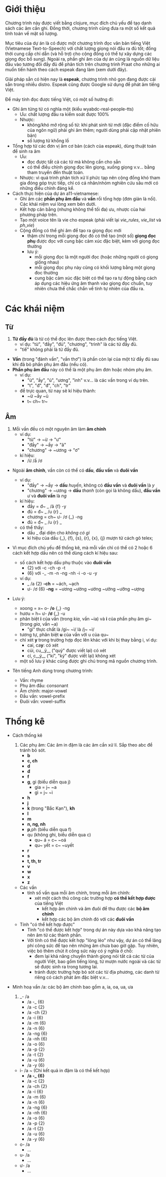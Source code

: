 Giới thiệu
==========
Chương trình này được viết bằng clojure, mục đích chủ yếu để tạo danh sách các âm cần ghi.
Đồng thời, chương trình cũng đưa ra một số kết quả tính toán về mặt số lượng.

Mục tiêu của dự án là có được một chương trình đọc văn bản tiếng Việt (Vietnamese Text-to-Speech) với chất lượng giọng nói đầu ra đủ tốt;
 đồng thời cung cấp chỉ dẫn (và hỗ trợ) cho cộng đồng có thể tự xây dựng các giọng đọc bổ sung). Ngoài ra, phần ghi âm của dự án cũng là nguồn
 dữ liệu đầu vào tương đối đầy đủ để phân tích trên chương trình Praat cho những ai muốn tiến hành theo cách espeak đang làm (xem dưới đây).

Giải pháp sẵn có hiện nay là **espeak**, chương trình nhỏ gọn đang được cài sẵn trong nhiều distro.
Espeak cũng được Google sử dụng để phát âm tiếng Việt.

Để máy tính đọc được tiếng Việt, có một số hướng đi:

* Ghi âm từng từ có nghĩa một (kiểu wyabdc-real-people-tts)
	* Ưu: chất lượng đầu ra kiểm soát được 100%
	* Nhược:
		* không/khó mở rộng số từ: khi phát sinh từ mới (đặc điểm cố hữu của ngôn ngữ) phải ghi âm thêm; người dùng phải cập nhật phiên bản)
		* số lượng từ khổng lồ
* Tổng hợp từ các đơn vị âm cơ bản (cách của espeak), dùng thuật toán để sinh ra âm
	* Ưu:
		* đọc được tất cả các từ mà không cần cho sẵn
		* có thể điều chỉnh giọng đọc lên giọng, xuống giọng v.v... bằng tham truyền đến thuật toán.
	* Nhược: vì quá trình phân tích xử lí phức tạp nên cộng đồng khó tham gia đóng góp trực tiếp, chỉ có cá nhân/nhóm nghiên cứu sâu mới có những điều chỉnh đáng kể.
* Cách thực hiện của dự án a11-vietnamese:
	* Ghi âm các **phần phụ âm đầu** và **vần** rồi tổng hợp (đơn giản là nối). Các khái niệm vui lòng xem bên dưới.
	* Kết hợp cân bằng (nhưng không thể tối đa) ưu, nhược của hai phương pháp trên.
	* Tạo một voice tên là vie cho espeak (phải viết lại *vie_rules*, *vie_list* và *ph_vie*)
	* Cộng đồng có thể ghi âm để tạo ra giọng đọc mới
		* thậm chí trong mỗi giọng đọc đó có thể tạo (một số) **giọng đọc phụ** được đọc với cung bậc cảm xúc đặc biệt, kèm với giọng đọc thường
		* lưu ý:
			* mỗi giọng đọc là một người đọc (hoặc những người có giọng giống nhau)
			* mỗi giọng đọc phụ này cũng có khối lượng bằng một giọng đoc thường
			* cung bậc cảm xúc đặc biệt có thể tạo ra tự động bằng cách áp dụng các hiệu ứng âm thanh vào giọng đọc chuẩn, tuy nhiên chưa thể chắc chắn về tính tự nhiên của đầu ra.

Các khái niệm
=============
Từ
---

1. **Từ đầy đủ** là từ có thể đọc lên được theo cách đọc tiếng Việt.
    * ví dụ:    "từ", "đầy", "đủ", "chương", "trình" là các từ đầy đủ.
    * "tiế" không phải là từ đầy đủ.
* **Vần** (trong "đánh vần", "vần thơ") là phần còn lại của một từ đầy đủ sau khi đã bỏ phần phụ âm đầu (nếu có).
* **Phần phụ âm đầu** này có thể là một phụ âm đơn hoặc nhóm phụ âm.
    * ví dụ:
        * "ừ", "ầy", "ủ", "ương", "ình" v.v... là các vần trong ví dụ trên.
        * "t", "đ", "đ", "ch", "tr"
    * để trực quan, từ nay sẽ kí hiệu thành:
        * ~ừ ~ầy ~ủ
        * t~ ch~ tr~

Âm
---

1. Mỗi vần đều có một nguyên âm làm **âm chính**
    * ví dụ:
        * "từ" -> ~ừ -> "ư"
        * "đầy" -> ~ầy -> "â"
        * "chương" -> ~ương -> "ơ"
    * kí hiệu:
        * /ừ /ầ /ơ
* Ngoài **âm chính**, vần còn có thể có **dấu**, **đầu vần** và **đuôi vần**
    * ví dụ:
        * "đầy" -> ~ầy -> **dấu** *huyền*, không có **đầu vần** và **đuôi vần** là *y*
        * "chương" -> ~ương -> **dấu** *thanh* (còn gọi là không dấu), **đầu vần** *ư* và **đuôi vần** là *ng*
    * kí hiệu:
        * đầy = đ~ _ /â {f} -y
        * đủ = đ~ _ /u {r} _
        * chương = ch~ ư- /ơ {_} -ng
        * đủ = đ~ _ /u {r} _
    * có thể thấy:
        * dấu _ đại diện cho *không có gì*
        * kí hiệu của dấu {_}, {f}, {s}, {r}, {x}, {j} mượn từ cách gõ telex; 
* Vì mục đích chủ yếu để thống kê, mà mỗi vần chỉ có thể có 2 hoặc 6 cách kết hợp dấu nên có thể dùng cách kí hiệu sau:
    * số cách kết hợp dấu phụ thuộc vào **đuôi vần**
        * {2} với -c -ch -p -t
        * {6} với -_ -m -n -ng -nh -i -o -u -y
    * ví dụ:
        * _ /a {2} **-ch** = ~ách, ~ạch
        * ư- /ơ {6} **-ng** = ~ương ~ường ~ướng ~ưởng ~ưỡng ~ượng
* Lưu ý:
    * xoong = x~ o- **/o** {_} -ng
    * hươu = h~ ư- **/ơ** {_} -u
    * phân biệt **i** của vần (trong *kia*, vần ~ia) và **i** của phần phụ âm gi~ (trong *gia*, vần ~a)
		* "gì" thực chất là /gi~ ~ì/ là /j~ ~ì/
	* tương tự, phân biệt **u** của vần với u của qu~
    * chỉ xét **y** trong trường hợp đọc lên khác với khi bị thay bằng i, ví dụ:
		* cai, ca**y**: có xét
		* củi, cu__ỷ__ ("quỷ" được viết lại) có xét
		* cí, c__ý__ ("kí", "ký" được viết lại) không xét
	* một số lưu ý khác cũng được ghi chú trong mã nguồn chương trình.

* Tên tiếng Anh dùng trong chương trình:
	* Vần: rhyme
	* Phụ âm đầu: consonant
	* Âm chính: major-vowel
	* Đầu vần: vowel-prefix
	* Đuôi vần: vowel-suffix

Thống kê
=============

* Cách thống kê
	1. Các phụ âm: Các âm in đậm là các âm cần xử lí. Sắp theo abc để tránh bỏ sót.
		* __b__
		* __c, ch__
		* __d__
		* __đ__
		* __f__
		* __g__, gi (biểu diễn qua j)
			* gia = j~ ~a
			* gì = j~ ~ì
		* __h__
		* __j__
		* __k__ (trong "Bắc Kạn"), __kh__
		* __l__
		* __m__
		* __n, ng, nh__
		* __p__,ph (biểu diễn qua f)
		* qu (không ghi, biểu diễn qua c)
			* qu~ á = c~ ~oá
			* qu~ yết = c~ ~uyết
		* __r__
		* __s__
		* __t, th, tr__
		* __v__
		* __w__
		* __x__
		* __z__
	* Các vần
		* tính số vần qua mỗi âm chính, trong mỗi âm chính:
			* xét một cách thủ công các trường hợp **có thể kết hợp được** của tiếng Việt
				* kết hợp âm chính và âm đuôi để thu được các **bộ âm chính**
				* kết hợp các bộ âm chính đó với các **đuôi vần**
	* Tính "có thể kết hợp được"
		* Tính "có thể được kết hợp" trong dự án này dựa vào khả năng tạo nên âm từ các thành phần.
		* Với tính có thể được kết hợp "lỏng lẻo" như vậy, dự án có thể lãng phí công sức để tạo nên những âm chưa bao giờ gặp. Tuy nhiên, việc bỏ thêm chút ít công sức này có ý nghĩa ở chỗ:
			* đem lại khả năng chuyển thành giọng nói tất cả các từ của người Việt, bao gồm tiếng lóng, từ mượn nước ngoài và các từ sẽ được sinh ra trong tương lai.
			* tránh được trường hợp bỏ sót các từ địa phương, các danh từ riêng có cách phát âm đặc biệt v.v...

* Minh hoạ vần /a: các bộ âm chính bao gồm a, ia, oa, ua, ưa
	1. _- /a
		* /a -_ {6}
		* /a -c {2}
		* /a -ch {2}
		* /a -i {6}
		* /a -m {6}
		* /a -n {6}
		* /a -ng {6}
		* /a -nh {6}
		* /a -o {6}
		* /a -p {2}
		* /a -t {2}
		* /a -u {6}
		* /a -y {6}
	* i- /a ~ (Chỉ kết quả in đậm là có thể kết hợp)
		* **/a -_ {6}**
		* /a -c {2}
		* /a -ch {2}
		* /a -i {6}
		* /a -m {6}
		* /a -n {6}
		* /a -ng {6}
		* /a -nh {6}
		* /a -o {6}
		* /a -p {2}
		* /a -t {2}
		* /a -u {6}
		* /a -y {6}
	* o- /a
		* ...
	* u- /a
		* ...
	* ư- /a
		* ...

